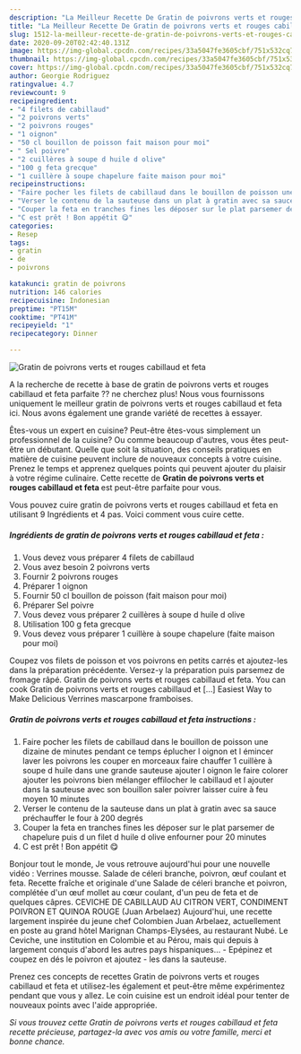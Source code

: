```yaml
---
description: "La Meilleur Recette De Gratin de poivrons verts et rouges cabillaud et feta"
title: "La Meilleur Recette De Gratin de poivrons verts et rouges cabillaud et feta"
slug: 1512-la-meilleur-recette-de-gratin-de-poivrons-verts-et-rouges-cabillaud-et-feta
date: 2020-09-20T02:42:40.131Z
image: https://img-global.cpcdn.com/recipes/33a5047fe3605cbf/751x532cq70/gratin-de-poivrons-verts-et-rouges-cabillaud-et-feta-photo-principale-de-la-recette.jpg
thumbnail: https://img-global.cpcdn.com/recipes/33a5047fe3605cbf/751x532cq70/gratin-de-poivrons-verts-et-rouges-cabillaud-et-feta-photo-principale-de-la-recette.jpg
cover: https://img-global.cpcdn.com/recipes/33a5047fe3605cbf/751x532cq70/gratin-de-poivrons-verts-et-rouges-cabillaud-et-feta-photo-principale-de-la-recette.jpg
author: Georgie Rodriguez
ratingvalue: 4.7
reviewcount: 9
recipeingredient:
- "4 filets de cabillaud"
- "2 poivrons verts"
- "2 poivrons rouges"
- "1 oignon"
- "50 cl bouillon de poisson fait maison pour moi"
- " Sel poivre"
- "2 cuillères à soupe d huile d olive"
- "100 g feta grecque"
- "1 cuillère à soupe chapelure faite maison pour moi"
recipeinstructions:
- "Faire pocher les filets de cabillaud dans le bouillon de poisson une dizaine de minutes pendant ce temps éplucher l oignon et l émincer laver les poivrons les couper en morceaux faire chauffer 1 cuillère à soupe d huile dans une grande sauteuse ajouter l oignon le faire colorer ajouter les poivrons bien mélanger effilocher le cabillaud et l ajouter dans la sauteuse avec son bouillon saler poivrer laisser cuire à feu moyen 10 minutes"
- "Verser le contenu de la sauteuse dans un plat à gratin avec sa sauce préchauffer le four à 200 degrés"
- "Couper la feta en tranches fines les déposer sur le plat parsemer de chapelure puis d un filet d huile d olive enfourner pour 20 minutes"
- "C est prêt ! Bon appétit 😋"
categories:
- Resep
tags:
- gratin
- de
- poivrons

katakunci: gratin de poivrons 
nutrition: 146 calories
recipecuisine: Indonesian
preptime: "PT15M"
cooktime: "PT41M"
recipeyield: "1"
recipecategory: Dinner

---
```



![Gratin de poivrons verts et rouges cabillaud et feta](https://img-global.cpcdn.com/recipes/33a5047fe3605cbf/751x532cq70/gratin-de-poivrons-verts-et-rouges-cabillaud-et-feta-photo-principale-de-la-recette.jpg)

A la recherche de recette à base de gratin de poivrons verts et rouges cabillaud et feta parfaite ?? ne cherchez plus! Nous vous fournissons uniquement le meilleur gratin de poivrons verts et rouges cabillaud et feta ici. Nous avons également une grande variété de recettes à essayer.

Êtes-vous un expert en cuisine? Peut-être êtes-vous simplement un professionnel de la cuisine? Ou comme beaucoup d'autres, vous êtes peut-être un débutant. Quelle que soit la situation, des conseils pratiques en matière de cuisine peuvent inclure de nouveaux concepts à votre cuisine. Prenez le temps et apprenez quelques points qui peuvent ajouter du plaisir à votre régime culinaire. Cette recette de <strong> Gratin de poivrons verts et rouges cabillaud et feta </strong> est peut-être parfaite pour vous.

<!--inarticleads1-->

Vous pouvez cuire gratin de poivrons verts et rouges cabillaud et feta en utilisant 9 Ingrédients et 4 pas. Voici comment vous cuire cette.

##### Ingrédients de gratin de poivrons verts et rouges cabillaud et feta :

1. Vous devez vous préparer 4 filets de cabillaud
1. Vous avez besoin 2 poivrons verts
1. Fournir 2 poivrons rouges
1. Préparer 1 oignon
1. Fournir 50 cl bouillon de poisson (fait maison pour moi)
1. Préparer  Sel poivre
1. Vous devez vous préparer 2 cuillères à soupe d huile d olive
1. Utilisation 100 g feta grecque
1. Vous devez vous préparer 1 cuillère à soupe chapelure (faite maison pour moi)


Coupez vos filets de poisson et vos poivrons en petits carrés et ajoutez-les dans la préparation précédente. Versez-y la préparation puis parsemez de fromage râpé. Gratin de poivrons verts et rouges cabillaud et feta. You can cook Gratin de poivrons verts et rouges cabillaud et […] Easiest Way to Make Delicious Verrines mascarpone framboises. 

<!--inarticleads2-->

##### Gratin de poivrons verts et rouges cabillaud et feta instructions :

1. Faire pocher les filets de cabillaud dans le bouillon de poisson une dizaine de minutes pendant ce temps éplucher l oignon et l émincer laver les poivrons les couper en morceaux faire chauffer 1 cuillère à soupe d huile dans une grande sauteuse ajouter l oignon le faire colorer ajouter les poivrons bien mélanger effilocher le cabillaud et l ajouter dans la sauteuse avec son bouillon saler poivrer laisser cuire à feu moyen 10 minutes
1. Verser le contenu de la sauteuse dans un plat à gratin avec sa sauce préchauffer le four à 200 degrés
1. Couper la feta en tranches fines les déposer sur le plat parsemer de chapelure puis d un filet d huile d olive enfourner pour 20 minutes
1. C est prêt ! Bon appétit 😋


Bonjour tout le monde, Je vous retrouve aujourd&#39;hui pour une nouvelle vidéo : Verrines mousse. Salade de céleri branche, poivron, œuf coulant et feta. Recette fraîche et originale d&#39;une Salade de céleri branche et poivron, complétée d&#39;un œuf mollet au cœur coulant, d&#39;un peu de feta et de quelques câpres. CEVICHE DE CABILLAUD AU CITRON VERT, CONDIMENT POIVRON ET QUINOA ROUGE (Juan Arbelaez) Aujourd&#39;hui, une recette largement inspirée du jeune chef Colombien Juan Arbelaez, actuellement en poste au grand hôtel Marignan Champs-Elysées, au restaurant Nubé. Le Ceviche, une institution en Colombie et au Pérou, mais qui depuis à largement conquis d&#39;abord les autres pays hispaniques… - Epépinez et coupez en dés le poivron et ajoutez - les dans la sauteuse. 

<!--inarticleads1-->

<p>
Prenez ces concepts de recettes Gratin de poivrons verts et rouges cabillaud et feta et utilisez-les également et peut-être même expérimentez pendant que vous y allez. Le coin cuisine est un endroit idéal pour tenter de nouveaux points avec l'aide appropriée.
</p>

<p>
<i>Si vous trouvez cette Gratin de poivrons verts et rouges cabillaud et feta recette précieuse, partagez-la avec vos amis ou votre famille, merci et bonne chance.</i>
</p>
